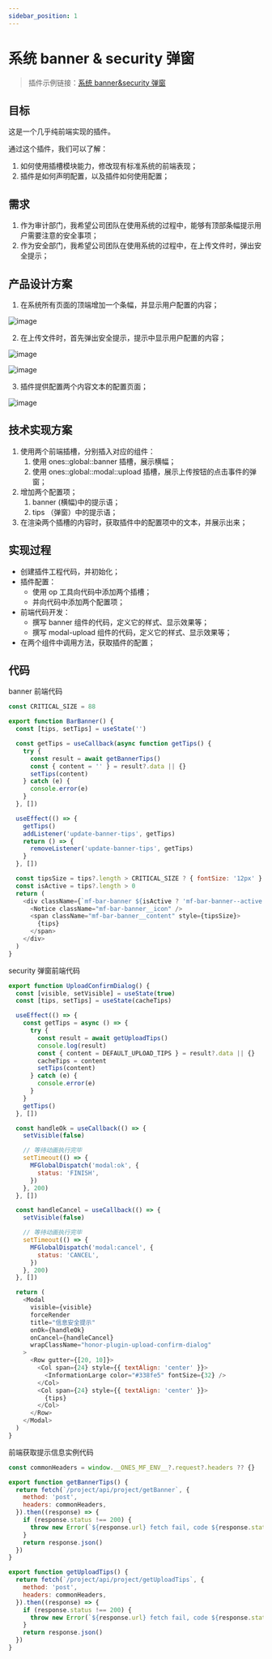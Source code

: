 ```yaml
---
sidebar_position: 1
---
```


# 系统 banner & security 弹窗

> 插件示例链接：[系统 banner&security 弹窗](https://gitlab.partner.ones.ai/example/banneruploadtip)

## 目标

这是一个几乎纯前端实现的插件。

通过这个插件，我们可以了解：

1. 如何使用插槽模块能力，修改现有标准系统的前端表现；
2. 插件是如何声明配置，以及插件如何使用配置；

## 需求

1. 作为审计部门，我希望公司团队在使用系统的过程中，能够有顶部条幅提示用户需要注意的安全事项；
2. 作为安全部门，我希望公司团队在使用系统的过程中，在上传文件时，弹出安全提示；

## 产品设计方案

1. 在系统所有页面的顶端增加一个条幅，并显示用户配置的内容；

![image](banner1.jpg)

2. 在上传文件时，首先弹出安全提示，提示中显示用户配置的内容；

![image](banner2.jpg)

![image](banner3.jpg)

3. 插件提供配置两个内容文本的配置页面；

![image](banner4.jpg)

## 技术实现方案

1. 使用两个前端插槽，分别插入对应的组件：
   1. 使用 ones::global::banner 插槽，展示横幅；
   2. 使用 ones::global::modal::upload 插槽，展示上传按钮的点击事件的弹窗；
2. 增加两个配置项；
   1. banner (横幅)中的提示语；
   2. tips （弹窗）中的提示语；
3. 在渲染两个插槽的内容时，获取插件中的配置项中的文本，并展示出来；

## 实现过程

- 创建插件工程代码，并初始化；
- 插件配置：
  - 使用 op 工具向代码中添加两个插槽；
  - 并向代码中添加两个配置项；
- 前端代码开发：
  - 撰写 banner 组件的代码，定义它的样式、显示效果等；
  - 撰写 modal-upload 组件的代码，定义它的样式、显示效果等；
- 在两个组件中调用方法，获取插件的配置；

## 代码

banner 前端代码

```javascript
const CRITICAL_SIZE = 88

export function BarBanner() {
  const [tips, setTips] = useState('')

  const getTips = useCallback(async function getTips() {
    try {
      const result = await getBannerTips()
      const { content = '' } = result?.data || {}
      setTips(content)
    } catch (e) {
      console.error(e)
    }
  }, [])

  useEffect(() => {
    getTips()
    addListener('update-banner-tips', getTips)
    return () => {
      removeListener('update-banner-tips', getTips)
    }
  }, [])

  const tipsSize = tips?.length > CRITICAL_SIZE ? { fontSize: '12px' } : null
  const isActive = tips?.length > 0
  return (
    <div className={`mf-bar-banner ${isActive ? 'mf-bar-banner--active' : ''}`}>
      <Notice className="mf-bar-banner__icon" />
      <span className="mf-bar-banner__content" style={tipsSize}>
        {tips}
      </span>
    </div>
  )
}
```

security 弹窗前端代码

```javascript
export function UploadConfirmDialog() {
  const [visible, setVisible] = useState(true)
  const [tips, setTips] = useState(cacheTips)

  useEffect(() => {
    const getTips = async () => {
      try {
        const result = await getUploadTips()
        console.log(result)
        const { content = DEFAULT_UPLOAD_TIPS } = result?.data || {}
        cacheTips = content
        setTips(content)
      } catch (e) {
        console.error(e)
      }
    }
    getTips()
  }, [])

  const handleOk = useCallback(() => {
    setVisible(false)

    // 等待动画执行完毕
    setTimeout(() => {
      MFGlobalDispatch('modal:ok', {
        status: 'FINISH',
      })
    }, 200)
  }, [])

  const handleCancel = useCallback(() => {
    setVisible(false)

    // 等待动画执行完毕
    setTimeout(() => {
      MFGlobalDispatch('modal:cancel', {
        status: 'CANCEL',
      })
    }, 200)
  }, [])

  return (
    <Modal
      visible={visible}
      forceRender
      title="信息安全提示"
      onOk={handleOk}
      onCancel={handleCancel}
      wrapClassName="honor-plugin-upload-confirm-dialog"
    >
      <Row gutter={[20, 10]}>
        <Col span={24} style={{ textAlign: 'center' }}>
          <InformationLarge color="#338fe5" fontSize={32} />
        </Col>
        <Col span={24} style={{ textAlign: 'center' }}>
          {tips}
        </Col>
      </Row>
    </Modal>
  )
}
```

前端获取提示信息实例代码

```javascript
const commonHeaders = window.__ONES_MF_ENV__?.request?.headers ?? {}

export function getBannerTips() {
  return fetch(`/project/api/project/getBanner`, {
    method: 'post',
    headers: commonHeaders,
  }).then((response) => {
    if (response.status !== 200) {
      throw new Error(`${response.url} fetch fail, code ${response.status}`)
    }
    return response.json()
  })
}

export function getUploadTips() {
  return fetch(`/project/api/project/getUploadTips`, {
    method: 'post',
    headers: commonHeaders,
  }).then((response) => {
    if (response.status !== 200) {
      throw new Error(`${response.url} fetch fail, code ${response.status}`)
    }
    return response.json()
  })
}
```
